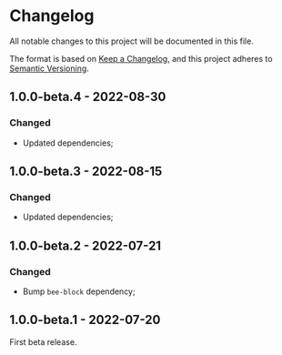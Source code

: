 # Changelog

All notable changes to this project will be documented in this file.

The format is based on [Keep a Changelog](https://keepachangelog.com/en/1.0.0/),
and this project adheres to [Semantic Versioning](https://semver.org/spec/v2.0.0.html).

<!-- ## Unreleased - YYYY-MM-DD

### Added

### Changed

- Bump `bee-block` to `v1.0.0-beta.4`;

### Deprecated

### Removed

### Fixed

### Security -->

## 1.0.0-beta.4 - 2022-08-30

### Changed

- Updated dependencies;

## 1.0.0-beta.3 - 2022-08-15

### Changed

- Updated dependencies;

## 1.0.0-beta.2 - 2022-07-21

### Changed

- Bump `bee-block` dependency;

## 1.0.0-beta.1 - 2022-07-20

First beta release.
